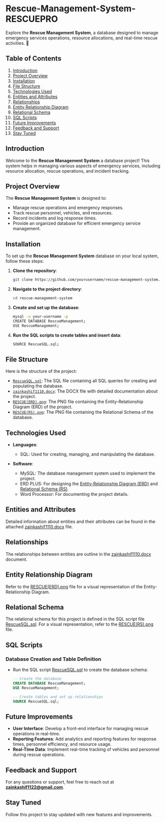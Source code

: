 # Rescue-Management-System-RESCUEPRO

Explore the **Rescue Management System**, a database designed to manage emergency services operations, resource allocations, and real-time rescue activities. 🚨

## Table of Contents
1. [Introduction](#introduction)
2. [Project Overview](#project-overview)
3. [Installation](#installation)
4. [File Structure](#file-structure)
5. [Technologies Used](#technologies-used)
6. [Entities and Attributes](#entities-and-attributes)
7. [Relationships](#relationships)
8. [Entity Relationship Diagram](#entity-relationship-diagram)
9. [Relational Schema](#relational-schema)
10. [SQL Scripts](#sql-scripts)
11. [Future Improvements](#future-improvements)
12. [Feedback and Support](#feedback-and-support)
13. [Stay Tuned](#stay-tuned)

## Introduction

Welcome to the **Rescue Management System** a database project! This system helps in managing various aspects of emergency services, including resource allocation, rescue operations, and incident tracking.

## Project Overview

The **Rescue Management System** is designed to:
- Manage rescue operations and emergency responses.
- Track rescue personnel, vehicles, and resources.
- Record incidents and log response times.
- Provide an organized database for efficient emergency service management.

## Installation

To set up the **Rescue Management System** database on your local system, follow these steps:

1. **Clone the repository**:
   ```bash
   git clone https://github.com/yourusername/rescue-management-system.git
   ```

2. **Navigate to the project directory**:
   ```bash
   cd rescue-management-system
   ```

3. **Create and set up the database**:
   ```bash
   mysql -u your-username -p
   CREATE DATABASE RescueManagement;
   USE RescueManagement;
   ```

4. **Run the SQL scripts to create tables and insert data**:
   ```bash
   SOURCE RescueSQL.sql;
   ```

## File Structure

Here is the structure of the project:

- [`RescueSQL.sql`](RescueSQL.sql): The SQL file containing all SQL queries for creating and populating the database.
- [`zainkashif1110.docx`](zainkashif1110.docx): The DOCX file with detailed documentation about the project.
- [`RESCUE(ERD).png`](RESCUE(ERD).png): The PNG file containing the Entity-Relationship Diagram (ERD) of the project.
- [`RESCUE(RS).png`](RESCUE(RS).png): The PNG file containing the Relational Schema of the database.

## Technologies Used

- **Languages**:
  - SQL: Used for creating, managing, and manipulating the database.
  
- **Software**:
  - MySQL: The database management system used to implement the project.
  - ERD PLUS: For designing the [Entity-Relationship Diagram (ERD)](RESCUE(ERD).png) and [Relational Schema (RS)](RESCUE(RS).png).
  - Word Processor: For documenting the project details.

## Entities and Attributes

Detailed information about entities and their attributes can be found in the attached [zainkashif1110.docx](zainkashif1110.docx) file.

## Relationships

The relationships between entities are outline in the [zainkashif1110.docx](zainkashif1110.docx) document. 

## Entity Relationship Diagram

Refer to the [RESCUE(ERD).png](RESCUE(ERD).png) file for a visual representation of the Entity-Relationship Diagram.

## Relational Schema

The relational schema for this project is defined in the SQL script file [RescueSQL.sql](RescueSQL.sql). For a visual representation, refer to the [RESCUE(RS).png](RESCUE(RS).png) file.

## SQL Scripts

### Database Creation and Table Definition

- Run the SQL script [RescueSQL.sql](RescueSQL.sql) to create the database schema:

  ```sql
  -- Create the database
  CREATE DATABASE RescueManagement;
  USE RescueManagement;

  -- Create tables and set up relationships
  SOURCE RescueSQL.sql;
  ```

## Future Improvements

- **User Interface**: Develop a front-end interface for managing rescue operations in real-time.
- **Reporting Features**: Add analytics and reporting features for response times, personnel efficiency, and resource usage.
- **Real-Time Data**: Implement real-time tracking of vehicles and personnel during rescue operations.

## Feedback and Support

For any questions or support, feel free to reach out at **zainkashif1122@gmail.com**.

## Stay Tuned

Follow this project to stay updated with new features and improvements.
